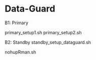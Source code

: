 # Data-Guard

B1: Primary

primary_setup1.sh
primary_setup2.sh


B2: Standby
standby_setup_dataguard.sh


nohupRman.sh

